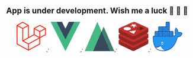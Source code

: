 <!-- ABOUT THE PROJECT -->
## App is under development. Wish me a luck 🙏 📿 🥇

<div align="center">
    <p align="center">
        <a href="https://github.com/github_username/repo_name">
            <img src="public/logo/laravel.png" alt="Logo" width="80" height="80">
        </a>
        ·
        <a href="https://github.com/github_username/repo_name">
            <img src="public/logo/vue.png" alt="Logo" width="80" height="80">
        </a>
        ·
        <a href="https://github.com/github_username/repo_name">
            <img src="public/logo/nuxt.png" alt="Logo" width="80" height="80">
        </a>
        ·
        <a href="https://github.com/github_username/repo_name">
            <img src="public/logo/redis.png" alt="Logo" width="80" height="80">
        </a>
        ·
        <a href="https://github.com/github_username/repo_name">
            <img src="public/logo/docker.png" alt="Logo" width="80" height="80">
        </a>
    </p>
</div>
